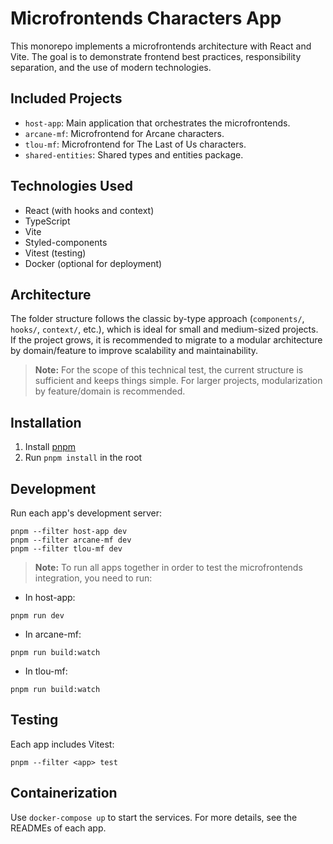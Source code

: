 # Microfrontends Characters App

This monorepo implements a microfrontends architecture with React and Vite. The goal is to demonstrate frontend best practices, responsibility separation, and the use of modern technologies.

## Included Projects

- `host-app`: Main application that orchestrates the microfrontends.
- `arcane-mf`: Microfrontend for Arcane characters.
- `tlou-mf`: Microfrontend for The Last of Us characters.
- `shared-entities`: Shared types and entities package.

## Technologies Used

- React (with hooks and context)
- TypeScript
- Vite
- Styled-components
- Vitest (testing)
- Docker (optional for deployment)

## Architecture

The folder structure follows the classic by-type approach (`components/`, `hooks/`, `context/`, etc.), which is ideal for small and medium-sized projects. If the project grows, it is recommended to migrate to a modular architecture by domain/feature to improve scalability and maintainability.

> **Note:** For the scope of this technical test, the current structure is sufficient and keeps things simple. For larger projects, modularization by feature/domain is recommended.

## Installation

1. Install [pnpm](https://pnpm.io/)
2. Run `pnpm install` in the root

## Development

Run each app's development server:

```
pnpm --filter host-app dev
pnpm --filter arcane-mf dev
pnpm --filter tlou-mf dev
```

> **Note:** To run all apps together in order to test the microfrontends integration, you need to run:

- In host-app:
```
pnpm run dev
```

- In arcane-mf:
```
pnpm run build:watch
```

- In tlou-mf:
```
pnpm run build:watch
```

## Testing

Each app includes Vitest:

```
pnpm --filter <app> test
```

## Containerization

Use `docker-compose up` to start the services.
For more details, see the READMEs of each app.

